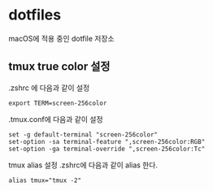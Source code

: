 # dotfiles
macOS에 적용 중인 dotfile 저장소


## tmux true color 설정
.zshrc 에 다음과 같이 설정
```
export TERM=screen-256color
```
.tmux.conf에 다음과 같이 설정
```
set -g default-terminal "screen-256color"
set-option -sa terminal-feature ",screen-256color:RGB"
set-option -ga terminal-override ",screen-256color:Tc"
```
tmux alias 설정
.zshrc에 다음과 같이 alias 한다.
```
alias tmux="tmux -2"
```
